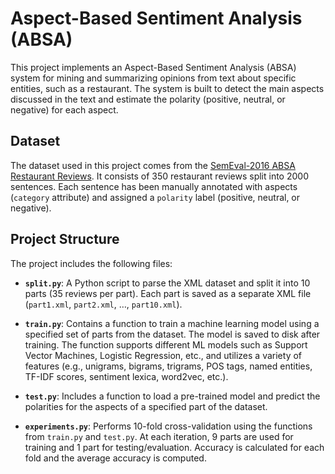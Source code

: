 # Aspect-Based Sentiment Analysis (ABSA)

This project implements an Aspect-Based Sentiment Analysis (ABSA) system for mining and summarizing opinions from text about specific entities, such as a restaurant. The system is built to detect the main aspects discussed in the text and estimate the polarity (positive, neutral, or negative) for each aspect.

## Dataset

The dataset used in this project comes from the [SemEval-2016 ABSA Restaurant Reviews](http://metashare.ilsp.gr:8080/repository/browse/semeval-2016-absa-restaurant-reviews-english-train-data-subtask-1/cd28e738562f11e59e2c842b2b6a04d703f9dae461bb4816a5d4320019407d23/). It consists of 350 restaurant reviews split into 2000 sentences. Each sentence has been manually annotated with aspects (`category` attribute) and assigned a `polarity` label (positive, neutral, or negative).

## Project Structure

The project includes the following files:

- **`split.py`**: A Python script to parse the XML dataset and split it into 10 parts (35 reviews per part). Each part is saved as a separate XML file (`part1.xml`, `part2.xml`, …, `part10.xml`).
  
- **`train.py`**: Contains a function to train a machine learning model using a specified set of parts from the dataset. The model is saved to disk after training. The function supports different ML models such as Support Vector Machines, Logistic Regression, etc., and utilizes a variety of features (e.g., unigrams, bigrams, trigrams, POS tags, named entities, TF-IDF scores, sentiment lexica, word2vec, etc.).

- **`test.py`**: Includes a function to load a pre-trained model and predict the polarities for the aspects of a specified part of the dataset.

- **`experiments.py`**: Performs 10-fold cross-validation using the functions from `train.py` and `test.py`. At each iteration, 9 parts are used for training and 1 part for testing/evaluation. Accuracy is calculated for each fold and the average accuracy is computed.

